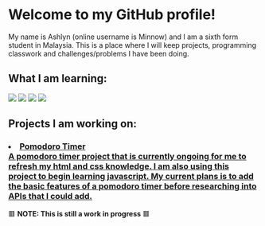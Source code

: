 <h1>Welcome to my GitHub profile!</h1> 
<p>My name is Ashlyn (online username is Minnow) and I am a sixth form student in Malaysia. This is a place where I will keep projects, programming classwork and challenges/problems I have been doing.</p>

<h2>What I am learning:</h2>
<span><img src = "https://img.shields.io/badge/Python-FFD43B?style=for-the-badge&logo=python&logoColor=blue"> <img src= "https://img.shields.io/badge/HTML5-E34F26?style=for-the-badge&logo=html5&logoColor=white"> <img src = "https://img.shields.io/badge/CSS3-1572B6?style=for-the-badge&logo=css3&logoColor=white"> <img src = "https://img.shields.io/badge/JavaScript-323330?style=for-the-badge&logo=javascript&logoColor=F7DF1E"></span>

<h2>Projects I am working on:</h2>
<h3>
<li>
<a href = "https://github.com/minnowfish/Pomodoro-Timer"> 
 Pomodoro Timer 
 <br> A pomodoro timer project that is currently ongoing for me to refresh my html and css knowledge. I am also using this project to begin learning javascript. My current plans is to add the basic features of a pomodoro timer before researching into APIs that I could add.
</a>
 </li>
</h3>


 🟥 **NOTE: This is still a work in progress** 🟥

 

<!--
**minnowfish/minnowfish** is a ✨ _special_ ✨ repository because its `README.md` (this file) appears on your GitHub profile.

Here are some ideas to get you started:

- 🔭 I’m currently working on ...
- 🌱 I’m currently learning ...
- 👯 I’m looking to collaborate on ...
- 🤔 I’m looking for help with ...
- 💬 Ask me about ...
- 📫 How to reach me: ...
- 😄 Pronouns: ...
- ⚡ Fun fact: ...
-->
